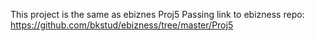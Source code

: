 This project is the same as ebiznes Proj5
Passing link to ebizness repo: https://github.com/bkstud/ebizness/tree/master/Proj5
